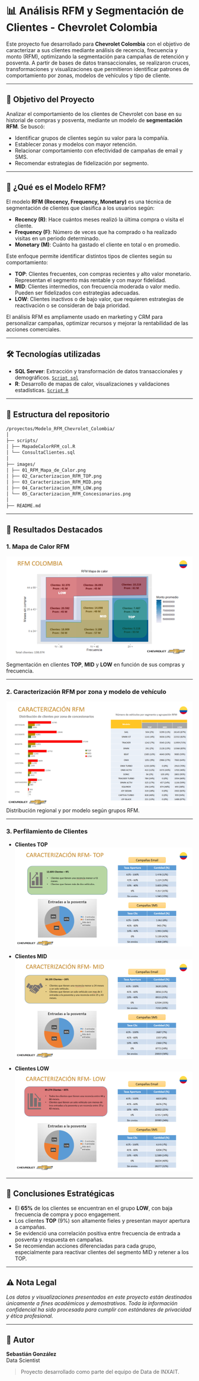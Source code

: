 # 📊 Análisis RFM y Segmentación de Clientes - Chevrolet Colombia

Este proyecto fue desarrollado para **Chevrolet Colombia** con el objetivo de caracterizar a sus clientes mediante análisis de recencia, frecuencia y monto (RFM), optimizando la segmentación para campañas de retención y posventa. A partir de bases de datos transaccionales, se realizaron cruces, transformaciones y visualizaciones que permitieron identificar patrones de comportamiento por zonas, modelos de vehículos y tipo de cliente.

---

## 🧠 Objetivo del Proyecto

Analizar el comportamiento de los clientes de Chevrolet con base en su historial de compras y posventa, mediante un modelo de **segmentación RFM**. Se buscó:

- Identificar grupos de clientes según su valor para la compañía.
- Establecer zonas y modelos con mayor retención.
- Relacionar comportamiento con efectividad de campañas de email y SMS.
- Recomendar estrategias de fidelización por segmento.

---

## 🧠 ¿Qué es el Modelo RFM?

El modelo **RFM (Recency, Frequency, Monetary)** es una técnica de segmentación de clientes que clasifica a los usuarios según:

- **Recency (R)**: Hace cuántos meses realizó la última compra o visita el cliente.
- **Frequency (F)**: Número de veces que ha comprado o ha realizado visitas en un periodo determinado.
- **Monetary (M)**: Cuánto ha gastado el cliente en total o en promedio.

Este enfoque permite identificar distintos tipos de clientes según su comportamiento:

- **TOP**: Clientes frecuentes, con compras recientes y alto valor monetario. Representan el segmento más rentable y con mayor fidelidad.
- **MID**: Clientes intermedios, con frecuencia moderada o valor medio. Pueden ser fidelizados con estrategias adecuadas.
- **LOW**: Clientes inactivos o de bajo valor, que requieren estrategias de reactivación o se consideran de baja prioridad.

El análisis RFM es ampliamente usado en marketing y CRM para personalizar campañas, optimizar recursos y mejorar la rentabilidad de las acciones comerciales.

---

## 🛠 Tecnologías utilizadas

- **SQL Server**: Extracción y transformación de datos transaccionales y demográficos. [`Script sql`](scripts/ConsultaClientes.sql)
- **R**: Desarrollo de mapas de calor, visualizaciones y validaciones estadísticas. [`Script R`](scripts/MapadeCalorRFM_col.R)
---

## 📁 Estructura del repositorio
```
/proyectos/Modelo_RFM_Chevrolet_Colombia/
│
├── scripts/
│ ├── MapadeCalorRFM_col.R
│ └── ConsultaClientes.sql
│
├── images/
│ ├── 01_RFM_Mapa_de_Calor.png
│ ├── 02_Caracterizacion_RFM_TOP.png
│ ├── 03_Caracterizacion_RFM_MID.png
│ ├── 04_Caracterizacion_RFM_LOW.png
│ └── 05_Caracterizacion_RFM_Concesionarios.png
│
├── README.md
```

---

## 📌 Resultados Destacados

### 1. Mapa de Calor RFM  
![Mapa RFM](images/01_RFM_Mapa_de_Calor.png)  
Segmentación en clientes **TOP**, **MID** y **LOW** en función de sus compras y frecuencia.

---

### 2. Caracterización RFM por zona y modelo de vehículo  
![Concesionarios](images/05_Caracterizacion_RFM_Concesionarios.png)  
Distribución regional y por modelo según grupos RFM.

---

### 3. Perfilamiento de Clientes

- **Clientes TOP**  
  ![`RFM TOP`](images/02_Caracterizacion_RFM_TOP.png)

- **Clientes MID**  
  ![`RFM MID`](images/03_Caracterizacion_RFM_MID.png)

- **Clientes LOW**  
  ![`RFM LOW`](images/04_Caracterizacion_RFM_LOW.png)

---

## 🧠 Conclusiones Estratégicas

- El **65%** de los clientes se encuentran en el grupo **LOW**, con baja frecuencia de compra y poco engagement.
- Los clientes **TOP** (9%) son altamente fieles y presentan mayor apertura a campañas.
- Se evidenció una correlación positiva entre frecuencia de entrada a posventa y respuesta en campañas.
- Se recomiendan acciones diferenciadas para cada grupo, especialmente para reactivar clientes del segmento MID y retener a los TOP.

---

## ⚠️ Nota Legal
*Los datos y visualizaciones presentados en este proyecto están destinados únicamente a fines académicos y demostrativos. Toda la información confidencial ha sido procesada para cumplir con estándares de privacidad y ética profesional.*

---

## 👤 Autor
**Sebastián González**  
Data Scientist 

> Proyecto desarrollado como parte del equipo de Data de INXAIT.





